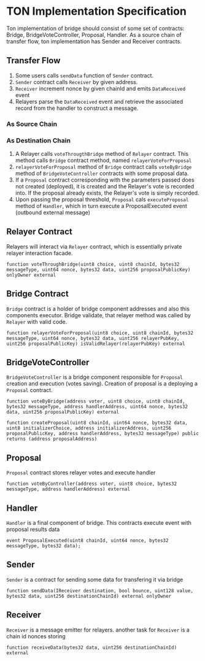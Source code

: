 # TON Implementation Specification

Ton implementation of bridge should consist of some set of contracts: Bridge, BridgeVoteController, Proposal, Handler. As a source chain of transfer flow, ton implementation has Sender and Receiver contracts.

## Transfer Flow
1. Some users calls `sendData` function of `Sender` contract.
2. `Sender` contract calls `Receiver` by given address.
3. `Receiver` increment nonce by given chainId and emits `DataReceived` event
4. Relayers parse the `DataReceived` event and retrieve the associated record from the handler to construct a message.

### As Source Chain

### As Destination Chain
1. A Relayer calls `voteThrougthBridge` method of `Relayer` contract. This method calls `Bridge` contract method, named `relayerVoteForProposal`
2. `relayerVoteForProposal` method of `Bridge` contract calls `voteByBridge` method of `BridgeVoteController` contracts with some proposal data.
3. If a `Proposal` contract corresponding with the parameters passed does not created (deployed), it is created and the Relayer's vote is recorded into. If the proposal already exists, the Relayer's vote is simply recorded.
4. Upon passing the proposal threshold, `Proposal` cals `executeProposal` method of `Handler`, which in turn execute a ProposalExecuted event (outbound external message)

## Relayer Contract
Relayers will interact via `Relayer` contract, which is essentially private relayer interaction facade. 
```
function voteThroughBridge(uint8 choice, uint8 chainId, bytes32 messageType, uint64 nonce, bytes32 data, uint256 proposalPublicKey) onlyOwner external
```

## Bridge Contract
`Bridge` contract is a holder of bridge component addresses and also this components executor. Bridge validate, that relayer method was called by `Relayer` with valid code.
```
function relayerVoteForProposal(uint8 choice, uint8 chainId, bytes32 messageType, uint64 nonce, bytes32 data, uint256 relayerPubKey, uint256 proposalPublicKey) isValidRelayer(relayerPubKey) external
```

## BridgeVoteController
`BridgeVoteController` is a bridge component responsible for `Proposal` creation and execution (votes saving). Creation of proposal is a deploying a `Proposal` contract.

```
function voteByBridge(address voter, uint8 choice, uint8 chainId, bytes32 messageType, address handlerAddress, uint64 nonce, bytes32 data, uint256 proposalPublicKey) external

function createProposal(uint8 chainId, uint64 nonce, bytes32 data, uint8 initializerChoice, address initializerAddress, uint256 proposalPublicKey, address handlerAddress, bytes32 messageType) public returns (address proposalAddress)
```

## Proposal
`Proposal` contract stores relayer votes and execute handler

```
function voteByController(address voter, uint8 choice, bytes32 messageType, address handlerAddress) external
```

## Handler
`Handler` is a final component of bridge. This contracts execute event with proposal results data

```
event ProposalExecuted(uint8 chainId, uint64 nonce, bytes32 messageType, bytes32 data);
```

## Sender
`Sender` is a contract for sending some data for transfering it via bridge

```
function sendData(IReceiver destination, bool bounce, uint128 value, bytes32 data, uint256 destinationChainId) external onlyOwner
```

## Receiver
`Receiver` is a message emitter for relayers. another task for `Receiver` is a chain id nonces storing

```
function receiveData(bytes32 data, uint256 destinationChainId) external
```